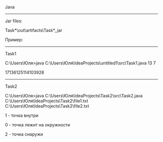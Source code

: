 Java<hr>

Jar files: 

Task*\out\artifacts\Task*_jar


Пример:
<hr>

Task1

C:\Users\Юля>java C:\Users\Юля\IdeaProjects\untitled1\src\Task1.java 13 7

17136125114103928
<hr>
Task2

C:\Users\Юля>java C:\Users\Юля\IdeaProjects\Task2\src\Task2.java C:\Users\Юля\IdeaProjects\Task2\file1.txt C:\Users\Юля\IdeaProjects\Task2\file2.txt

1 - точка внутри

0 - точка лежит на окружности

2 - точка снаружи
